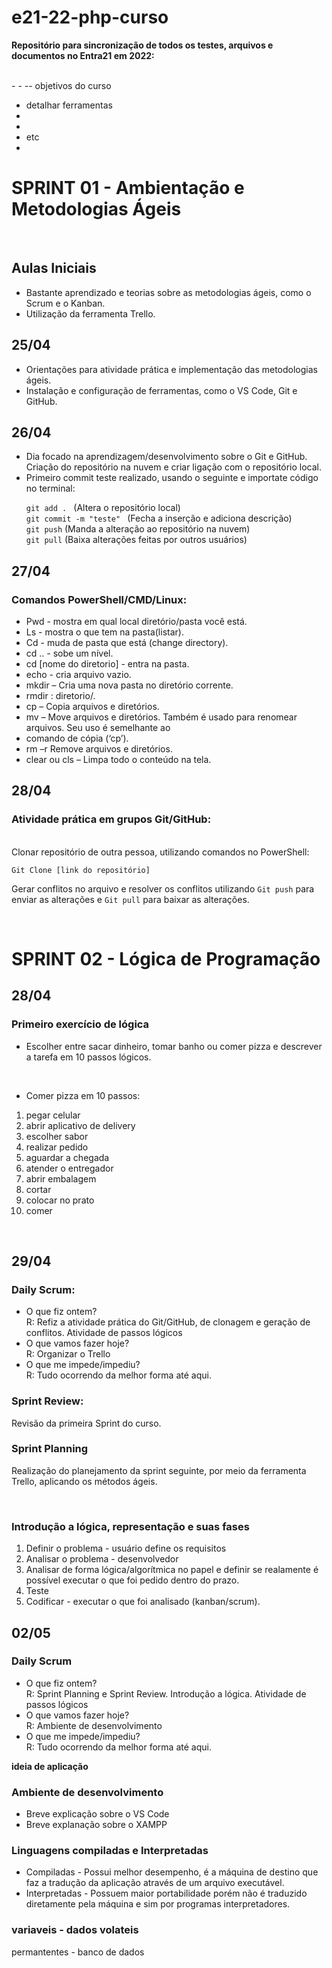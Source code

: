 # e21-22-php-curso
**Repositório para sincronização de todos os testes, arquivos e documentos no Entra21 em 2022:**

</br>
-
-
-- objetivos do curso


- detalhar ferramentas
-
-
- etc
-

# SPRINT 01 - Ambientação e Metodologias Ágeis


</br>

## Aulas Iniciais
<ul>
<li>Bastante aprendizado e teorias sobre as metodologias
ágeis, como o Scrum e o Kanban.

<li>Utilização da ferramenta Trello.
</ul>

## 25/04
<ul>
<li>Orientações para atividade prática e implementação das metodologias ágeis.

<li>Instalação e configuração de ferramentas, como o
VS Code, Git e GitHub. 

</ul>

## 26/04

<ul>
<li>Dia focado na aprendizagem/desenvolvimento sobre o Git e GitHub. Criação do repositório na nuvem e criar ligação com o repositório local.

<li>Primeiro commit teste realizado, usando o seguinte e importate código no terminal:


 ```git add . ``` (Altera o repositório local) </br>
```git commit -m "teste" ``` (Fecha a inserção e adiciona descrição) </br>
```git push``` (Manda a alteração ao repositório na nuvem)</br>
```git pull``` (Baixa alterações feitas por outros usuários)
</ul>

## 27/04

### Comandos PowerShell/CMD/Linux:
<ul>
<li>Pwd - mostra em qual local diretório/pasta você está.
<li>Ls - mostra o que tem na pasta(listar).
<li>Cd - muda de pasta que está (change directory).
<li>cd .. - sobe um nível.
<li>cd [nome do diretorio] - entra na pasta.
<li>echo - cria arquivo vazio.
<li>mkdir – Cria uma nova pasta no diretório corrente.
<li>rmdir : diretorio/.
<li>cp – Copia arquivos e diretórios.
<li>mv – Move arquivos e diretórios. Também é usado para renomear arquivos. Seu uso é semelhante ao <li>comando de cópia (‘cp’).
<li>rm –r Remove arquivos e diretórios.
<li>clear ou cls – Limpa todo o conteúdo na tela.
</ul>


## 28/04

### Atividade prática em grupos Git/GitHub:
</br>
Clonar repositório de outra pessoa, utilizando comandos no PowerShell:
</br>

```Git Clone [link do repositório]```

Gerar conflitos no arquivo e resolver os conflitos utilizando ```Git push``` para enviar as alterações e ```Git pull``` para baixar as alterações.


</br>

# SPRINT 02 - Lógica de Programação

## 28/04

### Primeiro exercício de lógica

- Escolher entre sacar dinheiro, tomar banho ou comer pizza e descrever a tarefa em 10 passos lógicos.
</br>

- Comer pizza em 10 passos:

 <ol>
 <li>pegar celular
 <li>abrir aplicativo de delivery
 <li>escolher sabor
 <li>realizar pedido
 <li>aguardar a chegada
 <li>atender o entregador
 <li>abrir embalagem
 <li>cortar
 <li>colocar no prato
 <li>comer
 </ol> 
 </br>

## 29/04

### Daily Scrum:

- O que fiz ontem? </br>
R: Refiz a atividade prática do Git/GitHub, de clonagem e geração de conflitos.
Atividade de passos lógicos </br>
- O que vamos fazer hoje? </br>
R: Organizar o Trello
- O que me impede/impediu? </br>
R: Tudo ocorrendo da melhor forma até aqui. </br>

 ### Sprint Review:
 Revisão da primeira Sprint do curso.
</br>

 ### Sprint Planning
Realização do planejamento da sprint seguinte, por meio da ferramenta Trello, aplicando os métodos ágeis.

</br>


### Introdução a lógica, representação e suas fases
<ol>
<li>Definir o problema - usuário define os requisitos
<li>Analisar o problema - desenvolvedor
<li>Analisar de forma lógica/algorítmica no papel e definir se realamente é possível executar o que foi pedido dentro do prazo.
<li>Teste
<li>Codificar - executar o que foi analisado (kanban/scrum).
</ol>

## 02/05

### Daily Scrum

- O que fiz ontem? </br>
R: Sprint Planning e Sprint Review. Introdução a lógica.
Atividade de passos lógicos </br>
- O que vamos fazer hoje? </br>
R: Ambiente de desenvolvimento
- O que me impede/impediu? </br>
R: Tudo ocorrendo da melhor forma até aqui. </br>


**ideia de aplicação**

### Ambiente de desenvolvimento
- Breve explicação sobre o VS Code
- Breve explanação sobre o XAMPP

### Linguagens compiladas e Interpretadas

- Compiladas - Possui melhor desempenho, é a máquina de destino que faz a tradução da aplicação através de um arquivo executável. </br>
 - Interpretadas - Possuem maior portabilidade porém não é traduzido diretamente pela máquina e sim por programas interpretadores.


### variaveis - dados volateis
permantentes - banco de dados